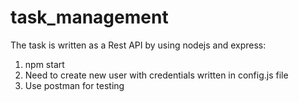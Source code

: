 # task_management
The task is written as a Rest API by using nodejs and express: 
1. npm start
2. Need to create new user with credentials written in config.js file
3. Use postman for testing